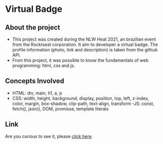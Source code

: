 # Virtual Badge

## About the project

- This project was created during the NLW Heat 2021, an brazilian event from the Rocktseat corporation. It aim to developer a virtual badge. The profile information (photo, link and description) is taken from the github API.
- From this project, it was possible to know the fundamentals of web programming: html, css and js.

## Concepts Involved

- HTML: div, main, h1, a, p
- CSS: width, height, background, display, position, top, left, z-index, color, margin, box-shadow, clip-path, text-align, transform
  -JS: const, fetch(), json(), DOM, promisse, template literals

## Link

Are you curious to see it, please [click here](https://farsousa.github.io/cracha-nlw-heat/).
